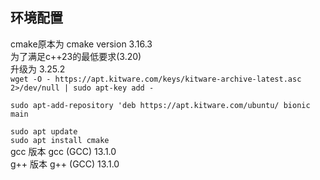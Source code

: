 ## 环境配置
cmake原本为 cmake version 3.16.3  
为了满足c++23的最低要求(3.20)  
升级为 3.25.2  
`wget -O - https://apt.kitware.com/keys/kitware-archive-latest.asc 2>/dev/null | sudo apt-key add -`

`sudo apt-add-repository 'deb https://apt.kitware.com/ubuntu/ bionic main`  

`sudo apt update `  
`sudo apt install cmake`  
gcc 版本 gcc (GCC) 13.1.0  
g++ 版本  g++ (GCC) 13.1.0  
